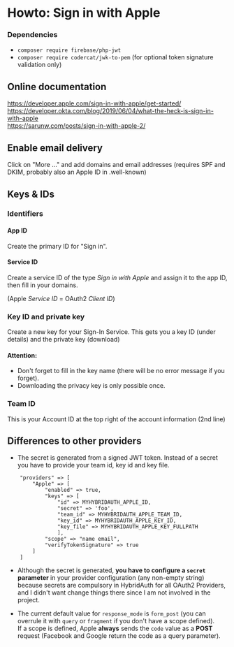 # Howto: Sign in with Apple

### Dependencies
 * `composer require firebase/php-jwt`
 * `composer require codercat/jwk-to-pem` (for optional token signature validation only)

## Online documentation

https://developer.apple.com/sign-in-with-apple/get-started/    
https://developer.okta.com/blog/2019/06/04/what-the-heck-is-sign-in-with-apple    
https://sarunw.com/posts/sign-in-with-apple-2/

## Enable email delivery

Click on "More ..." and add domains and email addresses (requires SPF and DKIM, probably also an Apple ID in .well-known)

## Keys & IDs

### Identifiers

#### App ID

Create the primary ID for "Sign in".

#### Service ID

Create a service ID of the type *Sign in with Apple* and assign it to the app ID, then fill in your domains.

(Apple *Service ID* = OAuth2 *Client ID*)

### Key ID and private key

Create a new key for your Sign-In Service.
This gets you a key ID (under details) and the private key (download)

#### Attention:

* Don't forget to fill in the key name (there will be no error message if you forget).
* Downloading the privacy key is only possible once.

### Team ID

This is your Account ID at the top right of the account information (2nd line)

## Differences to other providers

* The secret is generated from a signed JWT token. Instead of a secret you have to provide your team id, key id and key file.

```
    "providers" => [
        "Apple" => [
            "enabled" => true,
            "keys" => [
                "id" => MYHYBRIDAUTH_APPLE_ID,
                "secret" => 'foo',
                "team_id" => MYHYBRIDAUTH_APPLE_TEAM_ID,
                "key_id" => MYHYBRIDAUTH_APPLE_KEY_ID,
                "key_file" => MYHYBRIDAUTH_APPLE_KEY_FULLPATH
                ],
            "scope" => "name email",
            "verifyTokenSignature" => true
        ]
    ]
```

* Although the secret is generated, **you have to configure a `secret` parameter** in your provider configuration (any non-empty string) because secrets are compulsory in HybridAuth for all OAuth2 Providers, and I didn't want change things there since I am not involved in the project.

* The current default value for `response_mode` is `form_post` (you can overrule it with `query` or `fragment` if you don't have a scope defined).    
If a scope is defined, Apple **always** sends the `code` value as a **POST** request (Facebook and Google return the code as a query parameter).
